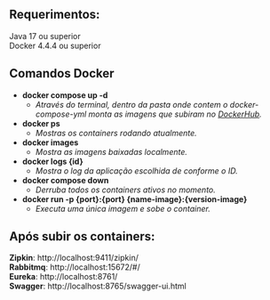 ## Requerimentos:
Java 17 ou superior \
Docker 4.4.4 ou superior

## Comandos Docker
- **docker compose up -d**
    - *Através do terminal, dentro da pasta onde contem o docker-compose-yml monta as imagens que subiram no [DockerHub](https://hub.docker.com/u/lwbaleeiro).*
- **docker ps**
    - *Mostras os containers rodando atualmente.*
- **docker images**
    - *Mostra as imagens baixadas localmente.*
- **docker logs {id}**
    - *Mostra o log da aplicação escolhida de conforme o ID.*
- **docker compose down**
    - *Derruba todos os containers ativos no momento.*
- **docker run -p {port}:{port} {name-image}:{version-image}**
    - *Executa uma única imagem e sobe o container.*

## Após subir os containers:
**Zipkin**: http://localhost:9411/zipkin/ \
**Rabbitmq**: http://localhost:15672/#/ \
**Eureka**: http://localhost:8761/ \
**Swagger**: http://localhost:8765/swagger-ui.html